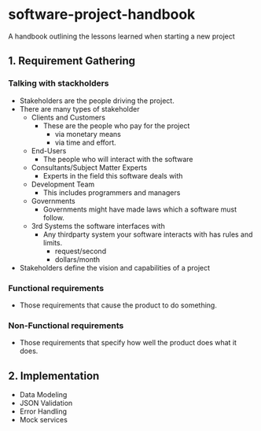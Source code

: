# software-project-handbook
A handbook outlining the lessons learned when starting a new project

## 1. Requirement Gathering

### Talking with stackholders

* Stakeholders are the people driving the project.
* There are many types of stakeholder
  * Clients and Customers
    * These are the people who pay for the project
      * via monetary means
      * via time and effort.
  * End-Users
    * The people who will interact with the software
  * Consultants/Subject Matter Experts
    * Experts in the field this software deals with 
  * Development Team
    * This includes programmers and managers 
  * Governments
    * Governments might have made laws which a software must follow. 
  * 3rd Systems the software interfaces with
    * Any thirdparty system your software interacts with has rules and limits.
      * request/second
      * dollars/month
* Stakeholders define the vision and capabilities of a project



### Functional requirements
 * Those requirements that cause the product to do something.

### Non-Functional requirements
 * Those requirements that specify how well the product does what it does. 


## 2. Implementation

* Data Modeling
* JSON Validation
* Error Handling
* Mock services
